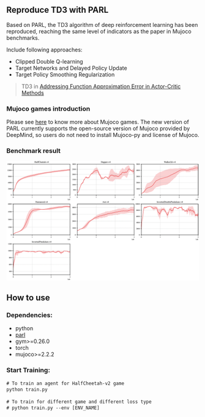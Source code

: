 ## Reproduce TD3 with PARL
Based on PARL, the TD3 algorithm of deep reinforcement learning has been reproduced, reaching the same level of indicators as the paper in Mujoco benchmarks.

Include following approaches:
+ Clipped Double Q-learning
+ Target Networks and Delayed Policy Update
+ Target Policy Smoothing Regularization

> TD3 in
[Addressing Function Approximation Error in Actor-Critic Methods](https://arxiv.org/abs/1802.09477)

### Mujoco games introduction
Please see [here](https://github.com/openai/mujoco-py) to know more about Mujoco games.
The new version of PARL currently supports the open-source version of Mujoco provided by DeepMind, so users do not need to install Mujoco-py and license of Mujoco.

### Benchmark result

<img src="https://github.com/benchmarking-rl/PARL-experiments/blob/master/TD3/torch/result.png" alt="Performance" />

## How to use
### Dependencies:
+ python
+ [parl](https://github.com/PaddlePaddle/PARL)
+ gym>=0.26.0
+ torch
+ mujoco>=2.2.2

### Start Training:
```
# To train an agent for HalfCheetah-v2 game
python train.py

# To train for different game and different loss type
# python train.py --env [ENV_NAME]
